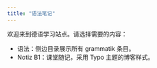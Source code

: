 ```yaml
---
title: "语法笔记"
---
```


欢迎来到德语学习站点。请选择需要的内容：

- 语法：侧边目录展示所有 grammatik 条目。
- Notiz B1：课堂随记，采用 Typo 主题的博客样式。
